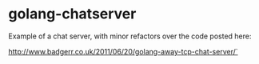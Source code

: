 golang-chatserver
=================

Example of a chat server, with minor refactors over the code posted here:

http://www.badgerr.co.uk/2011/06/20/golang-away-tcp-chat-server/`
